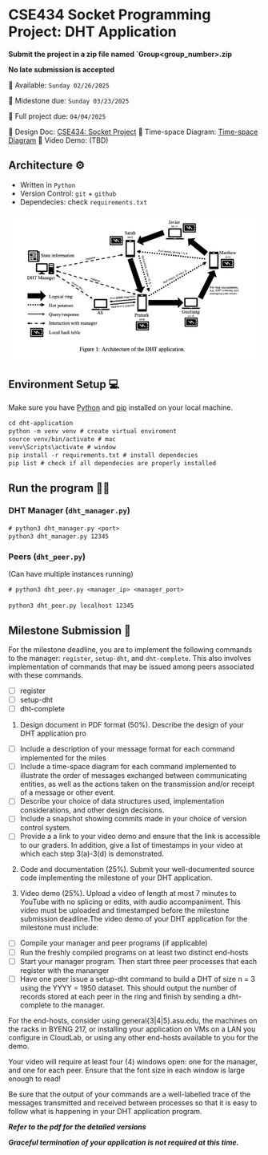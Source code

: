 # CSE434 Socket Programming Project: DHT Application

**Submit the project in a zip file named `Group<group_number>.zip**

**No late submission is accepted**

📆 Available: `Sunday 02/26/2025`

📆 Midestone due: `Sunday 03/23/2025`

📆 Full project due: `04/04/2025`

📌 Design Doc: [CSE434: Socket Project](https://docs.google.com/document/d/1zdzy2W98iVG3k-rULQHCNX07EMCQG1knNZorXkv003U/edit?tab=t.0)
📌 Time-space Diagram: [Time-space Diagram](https://docs.google.com/presentation/d/1ufCHWC4uRkZ89WrBdrQZOXyu7C4mGx7TVxSi8UaxVyE/edit#slide=id.p)
📌 Video Demo: (TBD)

## Architecture ⚙️

- Written in `Python`
- Version Control: `git` + `github`
- Dependecies: check `requirements.txt`

![Architecture](architecture.png)

## Environment Setup 💻

Make sure you have [Python](https://www.python.org/downloads/) and [pip](https://pip.pypa.io/en/stable/installation/) installed on your local machine.

```
cd dht-application
python -m venv venv # create virtual enviroment
source venv/bin/activate # mac
venv\Scripts\activate # window
pip install -r requirements.txt # install dependecies
pip list # check if all dependecies are properly installed
```

## Run the program 🏋️‍♀️

### DHT Manager (`dht_manager.py`)

```
# python3 dht_manager.py <port>
python3 dht_manager.py 12345
```

### Peers (`dht_peer.py`)

(Can have multiple instances running)

```
# python3 dht_peer.py <manager_ip> <manager_port>

python3 dht_peer.py localhost 12345

```

## Milestone Submission 📑

For the milestone deadline, you are to implement the following commands to the manager: `register`, `setup-dht`,
and `dht-complete`. This also involves implementation of commands that may be issued among peers associated
with these commands.

- [ ] register
- [ ] setup-dht
- [ ] dht-complete

1. Design document in PDF format (50%). Describe the design of your DHT application pro

- [ ] Include a description of your message format for each command implemented for the miles
- [ ] Include a time-space diagram for each command implemented to illustrate the order of messages exchanged between communicating entities, as well as the actions taken on the transmission and/or receipt of a message or other event.
- [ ] Describe your choice of data structures used, implementation considerations, and other design decisions.
- [ ] Include a snapshot showing commits made in your choice of version control system.
- [ ] Provide a a link to your video demo and ensure that the link is accessible to our graders. In addition, give
      a list of timestamps in your video at which each step 3(a)-3(d) is demonstrated.

2. Code and documentation (25%). Submit your well-documented source code implementing the milestone of
   your DHT application.

3. Video demo (25%). Upload a video of length at most 7 minutes to YouTube with no splicing or edits, with audio
   accompaniment. This video must be uploaded and timestamped before the milestone submission deadline.The video demo of your DHT application for the milestone must include:

- [ ] Compile your manager and peer programs (if applicable)
- [ ] Run the freshly compiled programs on at least two distinct end-hosts
- [ ] Start your manager program. Then start three peer processes that each register with the mananger
- [ ] Have one peer issue a setup-dht command to build a DHT of size n = 3 using the YYYY = 1950
      dataset. This should output the number of records stored at each peer in the ring and finish by sending a
      dht-complete to the manager.

For the end-hosts, consider using general{3|4|5}.asu.edu, the machines on the racks in BYENG 217, or
installing your application on VMs on a LAN you configure in CloudLab, or using any other end-hosts available
to you for the demo.

Your video will require at least four (4) windows open: one for the manager, and one for each peer. Ensure
that the font size in each window is large enough to read!

Be sure that the output of your commands are a well-labelled trace of the messages transmitted and
received between processes so that it is easy to follow what is happening in your DHT application program.

**_Refer to the pdf for the detailed versions_**

**_Graceful termination of your application is not required at this time._**
